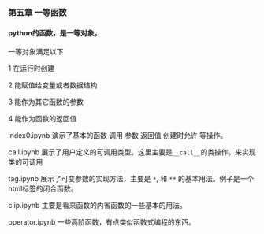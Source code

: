 ### 第五章 一等函数
#### python的函数，是一等对象。

一等对象满足以下

1 在运行时创建

2 能赋值给变量或者数据结构

3 能作为其它函数的参数

4 能作为函数的返回值


index0.ipynb 演示了基本的函数 调用 参数 返回值 创建时允许 等操作。

call.ipynb 展示了用户定义的可调用类型。这里主要是`__call__`的类操作。来实现类的可调用

tag.ipynb 展示了可变参数的实现方法，主要是 `*`, 和 `**` 的基本用法。例子是一个html标签的闭合函数。

clip.ipynb 主要是看来函数的内省函数的一些基本的用法。

operator.ipynb 一些高阶函数，有点类似函数式编程的东西。

